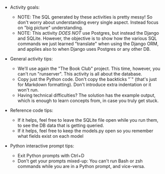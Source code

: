 - Activity goals:
    - NOTE: The SQL generated by these activities is pretty messy! So don't
      worry about understanding every single aspect. Instead focus on "big
      picture" understanding.
    - NOTE: This activity *DOES NOT* use Postgres, but instead the Django and
      SQLite. However, the objective is to show how the various SQL commands we
      just learned "translate" when using the Django ORM, and applies also to
      when Django uses Postgres or any other DB.

- General activity tips:
    - We'll use again the "The Book Club" project. This time, however, you
      can't run "runserver". This activity is all about the database.
    - Copy just the Python code. Don't copy the backticks "`" (that's just for
      Markdown formatting). Don't introduce extra indentation or it won't run.
    - Having technical difficulties? The solution has the example output, which
      is enough to learn concepts from, in case you truly get stuck.

- Reference code tips:
    - If it helps, feel free to leave the SQLite file open while you run them,
      to see the DB data that is getting queried.
    - If it helps, feel free to keep the models.py open so you remember what
      fields exist on each model

- Python interactive prompt tips:
    - Exit Python prompts with Ctrl+D
    - Don't get your prompts mixed-up: You can't run Bash or zsh commands while you
      are in a Python prompt, and vice-versa.

